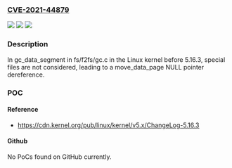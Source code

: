 ### [CVE-2021-44879](https://cve.mitre.org/cgi-bin/cvename.cgi?name=CVE-2021-44879)
![](https://img.shields.io/static/v1?label=Product&message=n%2Fa&color=blue)
![](https://img.shields.io/static/v1?label=Version&message=n%2Fa&color=blue)
![](https://img.shields.io/static/v1?label=Vulnerability&message=n%2Fa&color=brighgreen)

### Description

In gc_data_segment in fs/f2fs/gc.c in the Linux kernel before 5.16.3, special files are not considered, leading to a move_data_page NULL pointer dereference.

### POC

#### Reference
- https://cdn.kernel.org/pub/linux/kernel/v5.x/ChangeLog-5.16.3

#### Github
No PoCs found on GitHub currently.

